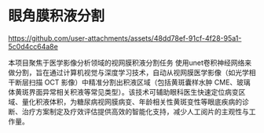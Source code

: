 # 眼角膜积液分割

https://github.com/user-attachments/assets/48dd78ef-91cf-4f28-95a1-5c0d4cc64a8e

本项目聚焦于医学影像分析领域的视网膜积液分割任务 使用unet卷积神经网络来做分割，旨在通过计算机视觉与深度学习技术，自动从视网膜医学影像（如光学相干断层扫描 OCT 影像）中精准分割出积液区域（包括黄斑囊样水肿 CME、玻璃体黄斑界面异常相关积液等常见类型）。该技术可辅助眼科医生快速定位病变区域、量化积液体积，为糖尿病视网膜病变、年龄相关性黄斑变性等眼底疾病的诊断、治疗方案制定及疗效评估提供高效的智能化支持，减少人工阅片的主观性与工作量。
